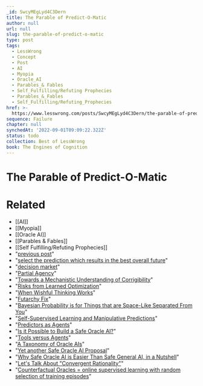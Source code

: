 ```yaml
---
_id: SwcyMEgLyd4C3Dern
title: The Parable of Predict-O-Matic
author: null
url: null
slug: the-parable-of-predict-o-matic
type: post
tags:
  - LessWrong
  - Concept
  - Post
  - AI
  - Myopia
  - Oracle_AI
  - Parables_& Fables
  - Self_Fulfilling/Refuting Prophecies
  - Parables_&_Fables
  - Self_Fulfilling/Refuting_Prophecies
href: >-
  https://www.lesswrong.com/posts/SwcyMEgLyd4C3Dern/the-parable-of-predict-o-matic
sequence: Failure
chapter: null
synchedAt: '2022-09-01T09:09:22.322Z'
status: todo
collection: Best of LessWrong
book: The Engines of Cognition
---
```


# The Parable of Predict-O-Matic


# Related

- [[AI]]
- [[Myopia]]
- [[Oracle AI]]
- [[Parables & Fables]]
- [[Self Fulfilling/Refuting Prophecies]]
- "[previous post](https://www.lesswrong.com/posts/4hdHto3uHejhY2F3Q/partial-agency)"
- "[select the prediction which results in the best overall future](https://www.lesswrong.com/posts/KbCHcb8yyjAMFAAPJ/when-wishful-thinking-works)"
- "[decision market](https://www.semanticscholar.org/paper/Eliciting-information-for-decision-making-from-and-Oesterheld-Conitzer/066ffe868d88ff1ad526cc0cad5296c3ffc290eb)"
- "[Partial Agency](https://www.lesswrong.com/posts/4hdHto3uHejhY2F3Q/partial-agency)"
- "[Towards a Mechanistic Understanding of Corrigibility](https://www.lesswrong.com/posts/BKM8uQS6QdJPZLqCr/towards-a-mechanistic-understanding-of-corrigibility)"
- "[Risks from Learned Optimization](https://www.alignmentforum.org/s/r9tYkB2a8Fp4DN8yB)"
- "[When Wishful Thinking Works](https://www.lesswrong.com/posts/KbCHcb8yyjAMFAAPJ/when-wishful-thinking-works)"
- "[Futarchy Fix](https://www.lesswrong.com/posts/5bd75cc58225bf0670375432/futarchy-fix)"
- "[Bayesian Probability is for Things that are Space-Like Separated From You](https://www.lesswrong.com/posts/FvcyMMaJKhYibtFDD/bayesian-probability-is-for-things-that-are-space-like)"
- "[Self-Supervised Learning and Manipulative Predictions](https://www.lesswrong.com/posts/L3Ryxszc3X2J7WRwt/self-supervised-learning-and-manipulative-predictions)"
- "[Predictors as Agents](https://www.lesswrong.com/posts/G2EupNcdtigdyNhL2/predictors-as-agents)"
- "[Is it Possible to Build a Safe Oracle AI?](https://www.lesswrong.com/posts/SFtJq2vwTXQNATEZe/is-it-possible-to-build-a-safe-oracle-ai)"
- "[Tools versus Agents](https://www.lesswrong.com/posts/nAwTGhgrdxE85Bjmg/tools-versus-agents)"
- "[A Taxonomy of Oracle AIs](https://www.lesswrong.com/posts/XddMs9kSGtm6L8522/a-taxonomy-of-oracle-ais)"
- "[Yet another Safe Oracle AI Proposal](https://www.lesswrong.com/posts/NwNru5H4TuiS65xqz/yet-another-safe-oracle-ai-proposal)"
- "[Why Safe Oracle AI is Easier Than Safe General AI, in a Nutshell](https://www.lesswrong.com/posts/7nLMhdhXMKBLWiynJ/why-safe-oracle-ai-is-easier-than-safe-general-ai-in-a)"
- "[Let's Talk About "Convergent Rationality"](https://www.lesswrong.com/posts/pLZ3bdeng4u5W8Yft/let-s-talk-about-convergent-rationality-1)"
- "[Counterfactual Oracles = online supervised learning with random selection of training episodes](https://www.lesswrong.com/posts/yAiqLmLFxvyANSfs2/counterfactual-oracles-online-supervised-learning-with)"